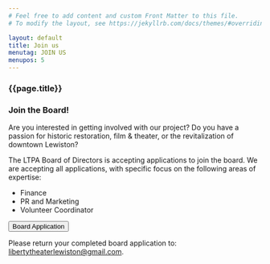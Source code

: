 ```yaml
---
# Feel free to add content and custom Front Matter to this file.
# To modify the layout, see https://jekyllrb.com/docs/themes/#overriding-theme-defaults

layout: default
title: Join us
menutag: JOIN US
menupos: 5
---
```


<section class="row justify-content-center contenthead">
    <article class="col-4">
        <h1>{{page.title}}</h1>
    </article>
</section>

<section class="row justify-content-center slicenoborder">
    <article class="col-6 history">
        <h1>Join the Board!</h1>
        <p>Are you interested in getting involved with our project? Do you have a passion for historic restoration, film & theater, or the revitalization of downtown Lewiston? 

The LTPA Board of Directors is accepting applications to join the board. We are accepting all applications, with specific focus on the following areas of expertise:</p>
        <ul>
            <li>Finance</li>
            <li>PR and Marketing</li>
            <li>Volunteer Coordinator</li>
        </ul>
        <button type="button" class="btn btn-primary"> Board Application </button>
        <p>Please return your completed board application to: libertytheaterlewiston@gmail.com. </p>
    </article>
</section>